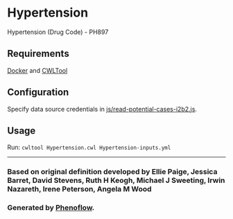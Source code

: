 # Hypertension

Hypertension (Drug Code) - PH897

## Requirements

[Docker](https://docs.docker.com/install/) and [CWLTool](https://github.com/common-workflow-language/cwltool#install)

## Configuration

Specify data source credentials in [js/read-potential-cases-i2b2.js](js/read-potential-cases-i2b2.js).

## Usage

Run: `cwltool Hypertension.cwl Hypertension-inputs.yml`

***

### Based on original definition developed by Ellie Paige, Jessica Barret, David Stevens, Ruth H Keogh, Michael J Sweeting, Irwin Nazareth, Irene Peterson, Angela M Wood
### Generated by [Phenoflow](https://kclhi.org/phenoflow).
